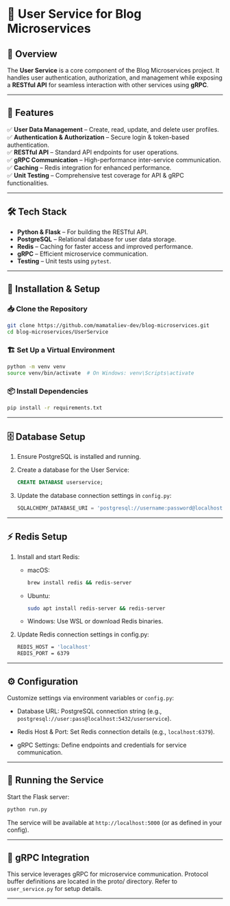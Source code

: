 # 🚀 User Service for Blog Microservices

## 🌟 Overview
The **User Service** is a core component of the Blog Microservices project. It handles user authentication, authorization, and management while exposing a **RESTful API** for seamless interaction with other services using **gRPC**.

---

## 🎯 Features
✅ **User Data Management** – Create, read, update, and delete user profiles.  
✅ **Authentication & Authorization** – Secure login & token-based authentication.  
✅ **RESTful API** – Standard API endpoints for user operations.  
✅ **gRPC Communication** – High-performance inter-service communication.  
✅ **Caching** – Redis integration for enhanced performance.  
✅ **Unit Testing** – Comprehensive test coverage for API & gRPC functionalities.  

---

## 🛠 Tech Stack
- **Python & Flask** – For building the RESTful API.
- **PostgreSQL** – Relational database for user data storage.
- **Redis** – Caching for faster access and improved performance.
- **gRPC** – Efficient microservice communication.
- **Testing** – Unit tests using `pytest`.

---

## 🔧 Installation & Setup

### 📥 Clone the Repository
```bash
git clone https://github.com/mamataliev-dev/blog-microservices.git
cd blog-microservices/UserService
```
### 🏗 Set Up a Virtual Environment
```bash
python -m venv venv
source venv/bin/activate  # On Windows: venv\Scripts\activate
```
### 📦 Install Dependencies
```bash
pip install -r requirements.txt
```
---

## 🗄 Database Setup
1. Ensure PostgreSQL is installed and running.
2. Create a database for the User Service:

   ``` sql
   CREATE DATABASE userservice;
   ```
3. Update the database connection settings in `config.py`:
   
   ``` sql
   SQLALCHEMY_DATABASE_URI = 'postgresql://username:password@localhost:5432/userservice'
   ```
---

## ⚡️ Redis Setup
1. Install and start Redis:
   - macOS:  

     ``` bash
     brew install redis && redis-server
     ```
   - Ubuntu:  
    
     ``` bash
     sudo apt install redis-server && redis-server
     ```
    - Windows: Use WSL or download Redis binaries.
2. Update Redis connection settings in config.py:
   
   ``` bash
   REDIS_HOST = 'localhost'
   REDIS_PORT = 6379
   ```
   
---

## ⚙️ Configuration
Customize settings via environment variables or `config.py`:
- Database URL: PostgreSQL connection string (e.g., `postgresql://user:pass@localhost:5432/userservice`).

- Redis Host & Port: Set Redis connection details (e.g., `localhost:6379`).
- gRPC Settings: Define endpoints and credentials for service communication.

---

## 🚀 Running the Service
Start the Flask server:
```python
python run.py
```
The service will be available at `http://localhost:5000` (or as defined in your config).

---

## 🔗 gRPC Integration
This service leverages gRPC for microservice communication. 
Protocol buffer definitions are located in the proto/ directory. 
Refer to `user_service.py` for setup details.

---